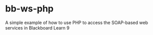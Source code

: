 # bb-ws-php
A simple example of how to use PHP to access the SOAP-based web services in Blackboard Learn 9
